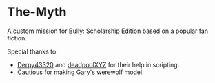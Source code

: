 # The-Myth
A custom mission for Bully: Scholarship Edition based on a popular fan fiction.

Special thanks to: 
* [Derpy43320](https://twitter.com/derpy54320) and [deadpoolXYZ](https://www.youtube.com/user/deadpoolXYZ) for their help in scripting.
* [Cautious](https://www.youtube.com/user/cautious2music) for making Gary's werewolf model.